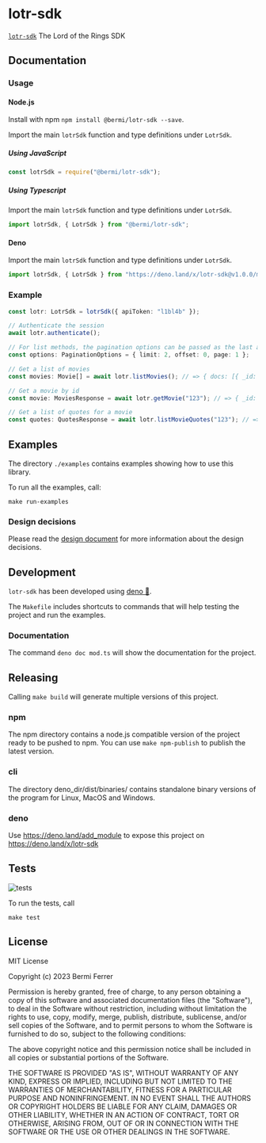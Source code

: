 # lotr-sdk

[`lotr-sdk`](https://github.com/bermi/bermi-SDK) The Lord of the Rings SDK

## Documentation

### Usage

#### Node.js

Install with npm `npm install @bermi/lotr-sdk --save`.

Import the main `lotrSdk` function and type definitions under `LotrSdk`.

##### Using JavaScript

```javascript
const lotrSdk = require("@bermi/lotr-sdk");
```

##### Using Typescript

Import the main `lotrSdk` function and type definitions under `LotrSdk`.

```typescript
import lotrSdk, { LotrSdk } from "@bermi/lotr-sdk";
```

#### Deno

Import the main `lotrSdk` function and type definitions under `LotrSdk`.

```typescript
import lotrSdk, { LotrSdk } from "https://deno.land/x/lotr-sdk@v1.0.0/mod.ts";
```

### Example

```typescript
const lotr: LotrSdk = lotrSdk({ apiToken: "l1bl4b" });

// Authenticate the session
await lotr.authenticate();

// For list methods, the pagination options can be passed as the last argument
const options: PaginationOptions = { limit: 2, offset: 0, page: 1 };

// Get a list of movies
const movies: Movie[] = await lotr.listMovies(); // => { docs: [{ _id: "123", name: "The Fellowship of the Ring" }], ... }

// Get a movie by id
const movie: MoviesResponse = await lotr.getMovie("123"); // => { _id: "123", name: "The Fellowship of the Ring" }

// Get a list of quotes for a movie
const quotes: QuotesResponse = await lotr.listMovieQuotes("123"); // => { docs: [{ _id: "456", character: "789", dialog: "You shall not pass!" }], ... }
```

## Examples

The directory `./examples` contains examples showing how to use this library.

To run all the examples, call:

```shell
make run-examples
```

### Design decisions

Please read the [design document](./design.md) for more information about the
design decisions.

## Development

`lotr-sdk` has been developed using [deno 🦕](https://deno.land/).

The `Makefile` includes shortcuts to commands that will help testing the project
and run the examples.

### Documentation

The command `deno doc mod.ts` will show the documentation for the project.

## Releasing

Calling `make build` will generate multiple versions of this project.

### npm

The npm directory contains a node.js compatible version of the project ready to
be pushed to npm. You can use `make npm-publish` to publish the latest version.

### cli

The directory deno_dir/dist/binaries/ contains standalone binary versions of the
program for Linux, MacOS and Windows.

### deno

Use <https://deno.land/add_module> to expose this project on
<https://deno.land/x/lotr-sdk>

## Tests

![tests](https://github.com/bermi/bermi-SDK/actions/workflows/deno.yml/badge.svg)

To run the tests, call

```shell
make test
```

## License

MIT License

Copyright (c) 2023 Bermi Ferrer

Permission is hereby granted, free of charge, to any person obtaining a copy of
this software and associated documentation files (the "Software"), to deal in
the Software without restriction, including without limitation the rights to
use, copy, modify, merge, publish, distribute, sublicense, and/or sell copies of
the Software, and to permit persons to whom the Software is furnished to do so,
subject to the following conditions:

The above copyright notice and this permission notice shall be included in all
copies or substantial portions of the Software.

THE SOFTWARE IS PROVIDED "AS IS", WITHOUT WARRANTY OF ANY KIND, EXPRESS OR
IMPLIED, INCLUDING BUT NOT LIMITED TO THE WARRANTIES OF MERCHANTABILITY, FITNESS
FOR A PARTICULAR PURPOSE AND NONINFRINGEMENT. IN NO EVENT SHALL THE AUTHORS OR
COPYRIGHT HOLDERS BE LIABLE FOR ANY CLAIM, DAMAGES OR OTHER LIABILITY, WHETHER
IN AN ACTION OF CONTRACT, TORT OR OTHERWISE, ARISING FROM, OUT OF OR IN
CONNECTION WITH THE SOFTWARE OR THE USE OR OTHER DEALINGS IN THE SOFTWARE.
